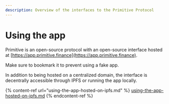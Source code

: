 ```yaml
---
description: Overview of the interfaces to the Primitive Protocol
---
```


# Using the app

Primitive is an open-source protocol with an open-source interface hosted at [https://app.primitive.finance](https://app.primitive.finance).

Make sure to bookmark it to prevent using a fake app.

In addition to being hosted on a centralized domain, the interface is decentrally accessible through IPFS or running the app locally.

{% content-ref url="using-the-app-hosted-on-ipfs.md" %}
[using-the-app-hosted-on-ipfs.md](using-the-app-hosted-on-ipfs.md)
{% endcontent-ref %}

